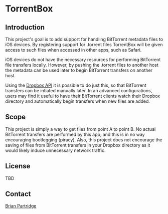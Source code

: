 TorrentBox
==========

Introduction
------------
This project's goal is to add support for handling BitTorrent metadata files to iOS devices.  By registering support for .torrent files TorrentBox will be given access to such files when accessed in other apps, such as Safari.

iOS devices do not have the necessary resources for performing BitTorrent file transfers locally.  However, by pushing the .torrent files to another host the metadata can be used later to begin BitTorrent transfers on another host.

Using the [Dropbox API](getdropbox.com) it is possible to do just this, so that BitTorrent transfers can be intiated manually later. In an advanced configurations, users may find it useful to have their BitTorrent clients watch their Dropbox directory and automatically begin transfers when new files are added.

Scope
-----
This project is simply a way to get files from point A to point B. No actual BitTorrent transfers are performed by this app, and this is in no way encouraging bootlegging (piracy).  Also, this project does not encourage the saving of files from BitTorrent transfers in your Dropbox directory as it would likely induce unnecessary network traffic.

License
-------
TBD

Contact
-------
[Brian Partridge](thelaughingman@gmail.com)

